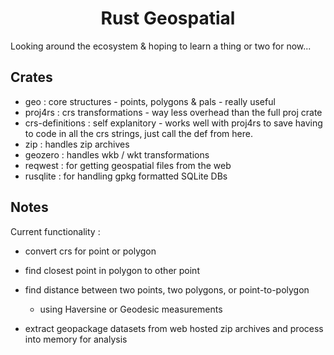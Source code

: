 <h1 align="center"> Rust Geospatial </h1>

Looking around the ecosystem & hoping to learn a thing or two for now...

## Crates

- geo : core structures - points, polygons & pals - really useful
- proj4rs : crs transformations - way less overhead than the full proj crate
- crs-definitions : self explanitory - works well with proj4rs to save having to code in all the crs strings, just call the def from here.
- zip : handles zip archives
- geozero : handles wkb / wkt transformations
- reqwest : for getting geospatial files from the web
- rusqlite : for handling gpkg formatted SQLite DBs

## Notes

Current functionality :

- convert crs for point or polygon

- find closest point in polygon to other point

- find distance between two points, two polygons, or point-to-polygon
  - using Haversine or Geodesic measurements

- extract geopackage datasets from web hosted zip archives and process into memory for analysis